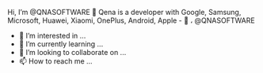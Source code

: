  Hi, I’m @QNASOFTWARE 👋 Qena is a developer with Google, Samsung, Microsoft, Huawei, Xiaomi, OnePlus, Android, Apple - 👋 ، @QNASOFTWARE
- 👀 I’m interested in ...
- 🌱 I’m currently learning ...
- 💞️ I’m looking to collaborate on ...
- 📫 How to reach me ...

<!---
QNASOFTWARE/QNASOFTWARE is a ✨ special ✨ repository because its `README.md` (this file) appears on your GitHub profile.
You can click the Preview link to take a look at your changes.
--->

